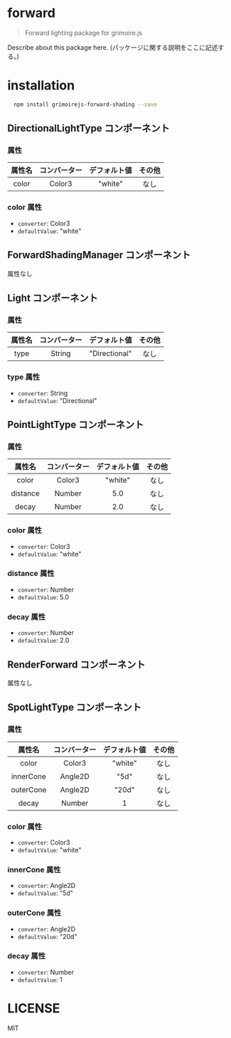 # forward
> Forward lighting package for grimoire.js

Describe about this package here.
(パッケージに関する説明をここに記述する。)

# installation

```bash
  npm install grimoirejs-forward-shading --save
```

## DirectionalLightType コンポーネント
<!-- EDIT HERE(@Component)-->
<!-- /EDIT HERE-->
### 属性
<!-- DO NOT EDIT -->
<!-- ATTRS -->
| 属性名 | コンバーター | デフォルト値 | その他 |
|:------:|:------:|:------:|:------:|
| color | Color3 | "white" | なし |

<!-- /ATTRS -->
<!-- /DO NOT EDIT -->
### color 属性

 * `converter`: Color3
 * `defaultValue`: "white"

<!-- EDIT HERE(color)-->
<!-- /EDIT HERE-->

## ForwardShadingManager コンポーネント
<!-- EDIT HERE(@Component)-->
<!-- /EDIT HERE-->
属性なし
## Light コンポーネント
<!-- EDIT HERE(@Component)-->
<!-- /EDIT HERE-->
### 属性
<!-- DO NOT EDIT -->
<!-- ATTRS -->
| 属性名 | コンバーター | デフォルト値 | その他 |
|:------:|:------:|:------:|:------:|
| type | String | "Directional" | なし |

<!-- /ATTRS -->
<!-- /DO NOT EDIT -->
### type 属性

 * `converter`: String
 * `defaultValue`: "Directional"

<!-- EDIT HERE(type)-->
<!-- /EDIT HERE-->

## PointLightType コンポーネント
<!-- EDIT HERE(@Component)-->
<!-- /EDIT HERE-->
### 属性
<!-- DO NOT EDIT -->
<!-- ATTRS -->
| 属性名 | コンバーター | デフォルト値 | その他 |
|:------:|:------:|:------:|:------:|
| color | Color3 | "white" | なし |
| distance | Number | 5.0 | なし |
| decay | Number | 2.0 | なし |

<!-- /ATTRS -->
<!-- /DO NOT EDIT -->
### color 属性

 * `converter`: Color3
 * `defaultValue`: "white"

<!-- EDIT HERE(color)-->
<!-- /EDIT HERE-->
### distance 属性

 * `converter`: Number
 * `defaultValue`: 5.0

<!-- EDIT HERE(distance)-->
<!-- /EDIT HERE-->
### decay 属性

 * `converter`: Number
 * `defaultValue`: 2.0

<!-- EDIT HERE(decay)-->
<!-- /EDIT HERE-->

## RenderForward コンポーネント
<!-- EDIT HERE(@Component)-->
<!-- /EDIT HERE-->
属性なし
## SpotLightType コンポーネント
<!-- EDIT HERE(@Component)-->
<!-- /EDIT HERE-->
### 属性
<!-- DO NOT EDIT -->
<!-- ATTRS -->
| 属性名 | コンバーター | デフォルト値 | その他 |
|:------:|:------:|:------:|:------:|
| color | Color3 | "white" | なし |
| innerCone | Angle2D | "5d" | なし |
| outerCone | Angle2D | "20d" | なし |
| decay | Number | 1 | なし |

<!-- /ATTRS -->
<!-- /DO NOT EDIT -->
### color 属性

 * `converter`: Color3
 * `defaultValue`: "white"

<!-- EDIT HERE(color)-->
<!-- /EDIT HERE-->
### innerCone 属性

 * `converter`: Angle2D
 * `defaultValue`: "5d"

<!-- EDIT HERE(innerCone)-->
<!-- /EDIT HERE-->
### outerCone 属性

 * `converter`: Angle2D
 * `defaultValue`: "20d"

<!-- EDIT HERE(outerCone)-->
<!-- /EDIT HERE-->
### decay 属性

 * `converter`: Number
 * `defaultValue`: 1

<!-- EDIT HERE(decay)-->
<!-- /EDIT HERE-->

# LICENSE

MIT
